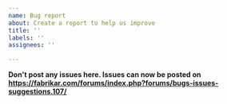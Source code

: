 ```yaml
---
name: Bug report
about: Create a report to help us improve
title: ''
labels: ''
assignees: ''

---
```


**Don't post any issues here. Issues can now be posted on https://fabrikar.com/forums/index.php?forums/bugs-issues-suggestions.107/**
